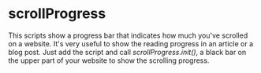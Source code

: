 scrollProgress
==============

This scripts show a progress bar that indicates how much you've scrolled on a website. It's very useful to show the reading progress in an article or a blog post. Just add the script and call _scrollProgress.init()_, a black bar on the upper part of your website to show the scrolling progress.
